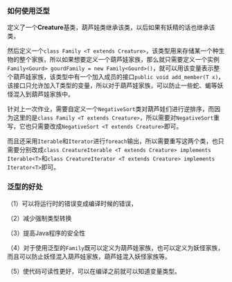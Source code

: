 ### 如何使用泛型

定义了一个**Creature**基类，葫芦娃类继承该类，以后如果有妖精的话也继承该类，

然后定义一个`class Family <T extends Creature>`，该类型用来存储某一个种生物的整个家族，所以如果想要定义一个葫芦娃家族，那么就只需要定义一个实例`Family<Gourd> gourdFamily = new Family<Gourd>()`，就可以用该变量表示整个葫芦娃家族，该类型中有一个加入成员的接口`public void add_member(T x)`，该接口只允许加入T类型的变量，所以对于葫芦娃家族，可以防止一些蛇、蝎等妖怪混入到葫芦娃家族中。

针对上一次作业，需要自定义一个`NegativeSort`类对葫芦娃们进行逆排序，而因为这里的是`class Family <T extends Creature>`，所以需要对`NegativeSort`重写，它也只需要改成`NegativeSort <T extends Creature>`即可。

而且还采用`Iterable`和`Iterator`进行`foreach`输出，所以需要重写这两个类，也只需要分别改成`class CreatureIterable <T extends Creature> implements Iterable<T>`和`class CreatureIterator <T extends Creature> implements Iterator<T>`即可。



### 泛型的好处

（1）可以将运行时的错误变成编译时候的错误，

（2）减少强制类型转换

（3）提高Java程序的安全性

（4）对于使用泛型的`Family`既可以定义为葫芦娃家族，也可以定义为妖怪家族，而且可以防止妖怪混入葫芦娃家族，葫芦娃混入妖怪家族等。

（5）使代码可读性更好，可以在编译之前就可以知道变量类型。